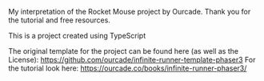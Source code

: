 My interpretation of the Rocket Mouse project by Ourcade. Thank you for the tutorial and free resources.

This is a project created using TypeScript

The original template for the project can be found here (as well as the License):
https://github.com/ourcade/infinite-runner-template-phaser3
For the tutorial look here:
https://ourcade.co/books/infinite-runner-phaser3/

